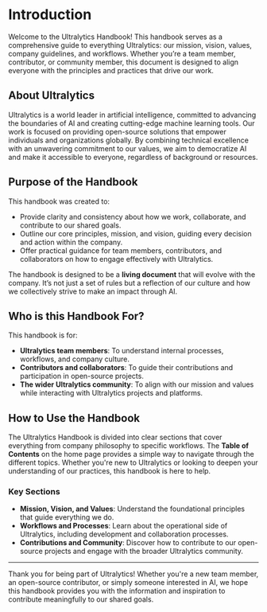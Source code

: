 # Introduction

Welcome to the Ultralytics Handbook! This handbook serves as a comprehensive guide to everything Ultralytics: our mission, vision, values, company guidelines, and workflows. Whether you’re a team member, contributor, or community member, this document is designed to align everyone with the principles and practices that drive our work.

## About Ultralytics

Ultralytics is a world leader in artificial intelligence, committed to advancing the boundaries of AI and creating cutting-edge machine learning tools. Our work is focused on providing open-source solutions that empower individuals and organizations globally. By combining technical excellence with an unwavering commitment to our values, we aim to democratize AI and make it accessible to everyone, regardless of background or resources.

## Purpose of the Handbook

This handbook was created to:
- Provide clarity and consistency about how we work, collaborate, and contribute to our shared goals.
- Outline our core principles, mission, and vision, guiding every decision and action within the company.
- Offer practical guidance for team members, contributors, and collaborators on how to engage effectively with Ultralytics.

The handbook is designed to be a **living document** that will evolve with the company. It’s not just a set of rules but a reflection of our culture and how we collectively strive to make an impact through AI.

## Who is this Handbook For?

This handbook is for:
- **Ultralytics team members**: To understand internal processes, workflows, and company culture.
- **Contributors and collaborators**: To guide their contributions and participation in open-source projects.
- **The wider Ultralytics community**: To align with our mission and values while interacting with Ultralytics projects and platforms.

## How to Use the Handbook

The Ultralytics Handbook is divided into clear sections that cover everything from company philosophy to specific workflows. The **Table of Contents** on the home page provides a simple way to navigate through the different topics. Whether you're new to Ultralytics or looking to deepen your understanding of our practices, this handbook is here to help.

### Key Sections
- **Mission, Vision, and Values**: Understand the foundational principles that guide everything we do.
- **Workflows and Processes**: Learn about the operational side of Ultralytics, including development and collaboration processes.
- **Contributions and Community**: Discover how to contribute to our open-source projects and engage with the broader Ultralytics community.

---

Thank you for being part of Ultralytics! Whether you're a new team member, an open-source contributor, or simply someone interested in AI, we hope this handbook provides you with the information and inspiration to contribute meaningfully to our shared goals.

